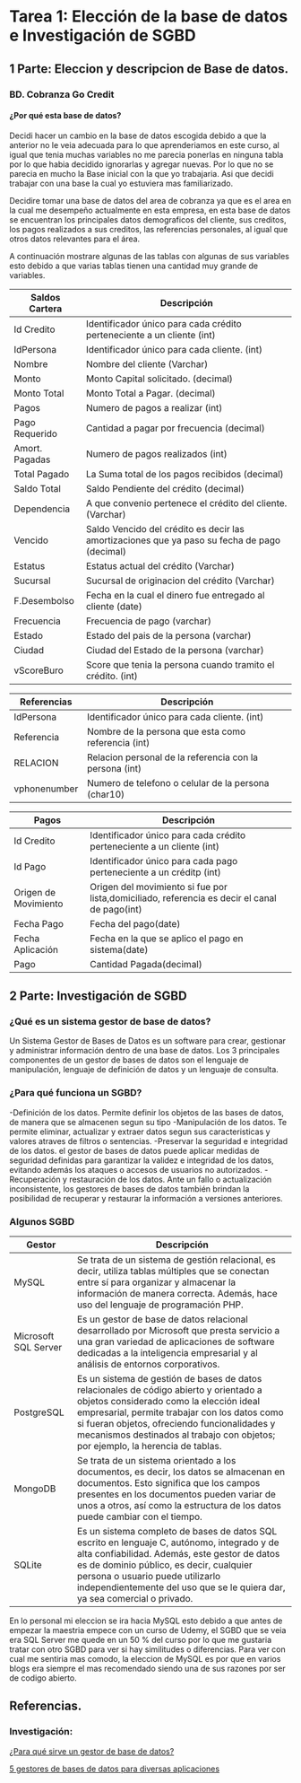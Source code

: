 # Tarea 1: Elección de la base de datos e Investigación de SGBD 

## 1 Parte: Eleccion y descripcion de Base de datos.

### BD. Cobranza Go Credit

#### ¿Por qué esta base de datos?
Decidi hacer un cambio en la base de datos escogida debido a que la anterior no le veia adecuada para lo que aprenderiamos en este curso, al igual que tenia muchas variables no me parecia ponerlas en ninguna tabla por lo que habia decidido ignorarlas y agregar nuevas. Por lo que no se parecia en mucho la Base inicial con la que yo trabajaria. Asi que decidi trabajar con una base la cual yo estuviera mas familiarizado.

Decidire tomar una base de datos del area de cobranza ya que es el area en la cual me desempeño actualmente en esta empresa, en esta base de datos se encuentran los principales datos demograficos del cliente, sus creditos, los pagos realizados a sus creditos, las referencias personales, al igual que otros datos relevantes para el área.

A continuación mostrare algunas de las tablas con algunas de sus variables esto debido a que varias tablas tienen una cantidad muy grande de variables.

|Saldos Cartera | Descripción |
| ----------- | ----------- |
|Id Credito	|Identificador único para cada crédito perteneciente a un cliente (int)||
|IdPersona	|Identificador único para cada cliente. (int)||
|Nombre	|Nombre del cliente (Varchar)|
|Monto|Monto Capital solicitado. (decimal)|
|Monto Total|Monto Total a Pagar. (decimal)|
|Pagos|Numero de pagos a realizar  (int)|
|Pago Requerido|Cantidad a pagar por frecuencia (decimal)|
|Amort. Pagadas|Numero de pagos realizados (int)|
|Total Pagado	|La Suma total de los pagos recibidos (decimal)|
|Saldo Total|Saldo Pendiente del crédito (decimal)|
|Dependencia|A que convenio pertenece el crédito del cliente. (Varchar)|
|Vencido | Saldo Vencido del crédito es decir las amortizaciones que ya paso su fecha de pago (decimal)|
|Estatus|Estatus actual del crédito (Varchar)|
|Sucursal|Sucursal de originacion del crédito (Varchar)|
|F.Desembolso|Fecha en la cual el dinero fue entregado al cliente (date)|
|Frecuencia	|Frecuencia de pago (varchar)|
|Estado| Estado del pais de la persona (varchar)|
|Ciudad|Ciudad del Estado de la persona (varchar)|
|vScoreBuro	|Score que tenia la persona cuando tramito el crédito. (int)|

|Referencias | Descripción |
| ----------- | ----------- |
|IdPersona	|Identificador único para cada cliente. (int)||
|Referencia|Nombre de la persona que esta como referencia (int)||
|RELACION|Relacion personal de la referencia con la persona (int)||
|vphonenumber|Numero de telefono o celular de la persona (char10)|


|Pagos | Descripción |
| ----------- | ----------- |
|Id Credito|Identificador único para cada crédito perteneciente a un cliente (int)||
|Id Pago|Identificador único para cada pago perteneciente a un créditp (int)||
|Origen de Movimiento|Origen del movimiento si fue por lista,domiciliado, referencia es decir el canal de pago(int)||
|Fecha Pago|Fecha del pago(date)|
|Fecha Aplicación|Fecha en la que se aplico el pago en sistema(date)|
|Pago|Cantidad Pagada(decimal)|

## 2 Parte: Investigación de SGBD

### ¿Qué es un sistema gestor de base de datos?
Un Sistema Gestor de Bases de Datos es un software para crear, gestionar y administrar información dentro de una base de datos. Los 3 principales componentes de un gestor de bases de datos son el lenguaje de manipulación, lenguaje de definición de datos y un lenguaje de consulta.

### ¿Para qué funciona un SGBD?
-Definición de los datos. Permite definir los objetos de las bases de datos, de manera que se almacenen segun su tipo
-Manipulación de los datos. Te permite eliminar, actualizar y extraer datos segun sus caracteristicas y valores atraves de filtros o sentencias.
-Preservar la seguridad e integridad de los datos. el gestor de bases de datos puede aplicar medidas de seguridad definidas para garantizar la validez e integridad de los datos, evitando además los ataques o accesos de usuarios no autorizados.
-Recuperación y restauración de los datos. Ante un fallo o actualización inconsistente, los gestores de bases de datos también brindan la posibilidad de recuperar y restaurar la información a versiones anteriores.

### Algunos SGBD
|Gestor| Descripción |
| ----------- | ----------- |
|MySQL	|Se trata de un sistema de gestión relacional, es decir, utiliza tablas múltiples que se conectan entre sí para organizar y almacenar la información de manera correcta. Además, hace uso del lenguaje de programación PHP. |
|Microsoft SQL Server	|Es un gestor de base de datos relacional desarrollado por Microsoft que presta servicio a una gran variedad de aplicaciones de software dedicadas a la inteligencia empresarial y al análisis de entornos corporativos.|
|PostgreSQL	|Es un sistema de gestión de bases de datos relacionales de código abierto y orientado a objetos considerado como la elección ideal empresarial, permite trabajar con los datos como si fueran objetos, ofreciendo funcionalidades y mecanismos destinados al trabajo con objetos; por ejemplo, la herencia de tablas.|
|MongoDB	|Se trata de un sistema orientado a los documentos, es decir, los datos se almacenan en documentos. Esto significa que los campos presentes en los documentos pueden variar de unos a otros, así como la estructura de los datos puede cambiar con el tiempo. |
|SQLite	|Es un sistema completo de bases de datos SQL escrito en lenguaje C, autónomo, integrado y de alta confiabilidad. Además, este gestor de datos es de dominio público, es decir, cualquier persona o usuario puede utilizarlo independientemente del uso que se le quiera dar, ya sea comercial o privado.|

En lo personal mi eleccion se ira hacia MySQL esto debido a que antes de empezar la maestria empece con un curso de Udemy, el SGBD que se veia era SQL Server me quede en un 50 % del curso por lo que me gustaria tratar con otro SGBD para ver si hay similitudes o diferencias. Para ver con cual me sentiria mas comodo, la eleccion de MySQL es por que en varios blogs era siempre el mas recomendado siendo una de sus razones por ser de codigo abierto.

## Referencias.

### Investigación:
[¿Para qué sirve un gestor de base de datos?](https://universidadeuropea.com/blog/para-que-sirve-gestor-base-datos/)

[5 gestores de bases de datos para diversas aplicaciones](https://www.docpath.com/5-gestores-de-bases-de-datos-para-diversas-aplicaciones/?lang=es)